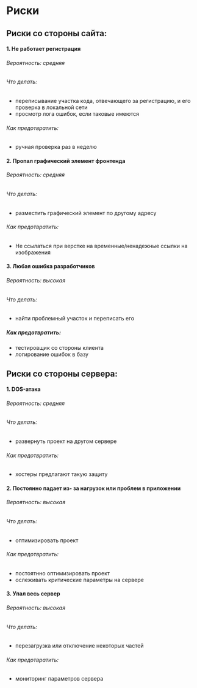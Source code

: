 # Риски
## Риски со стороны сайта:
#### 1. Не работает регистрация
###### Вероятность: средняя
###### Что делать: 
  - переписывание участка кода, отвечающего за регистрацию, и его проверка в локальной сети
  - просмотр лога ошибок, если таковые имеются
###### Как предотвратить:
  - ручная проверка раз в неделю
#### 2. Пропал графический элемент фронтенда
 ###### Вероятность: средняя
###### Что делать:
  - разместить графический элемент по другому адресу
###### Как предотвратить:
 - Не ссылаться при верстке на временные/ненадежные ссылки на изображения
#### 3. Любая ошибка разработчиков
###### Вероятность: высокая 
 ###### Что делать:
 - найти проблемный участок и переписать его
##### Как предотвратить:
 - тестировщик со стороны клиента
 - логирование ошибок в базу
 
 ## Риски со стороны сервера:
 
#### 1. DOS-атака
 ###### Вероятность: средняя
###### Что делать:
- развернуть проект на другом сервере
###### Как предотвратить:
- хостеры предлагают такую защиту
#### 2. Постоянно падает из- за нагрузок или проблем в приложении
 ###### Вероятность: высокая
###### Что делать: 
 - оптимизировать проект
###### Как предотвратить:
 - постоятнно оптимизировать проект
- ослеживать критические параметры на сервере
#### 3. Упал весь сервер
 ###### Вероятность: высокая
###### Что делать:
- перезагрузка или отключение некоторых частей
###### Как предотвратить:
- мониторинг параметров сервера
 
